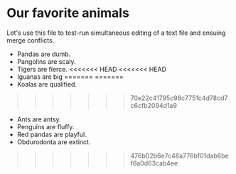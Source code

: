 # Our favorite animals

Let's use this file to test-run simultaneous editing of a text file and ensuing merge conflicts.

- Pandas are dumb.
- Pangolins are scaly.
- Tigers are fierce.
<<<<<<< HEAD
<<<<<<< HEAD
- Iguanas are big
=======
=======
- Koalas are qualified.
>>>>>>> 70e22c41795c98c7751c4d78cd7c6cfb2094d1a9
- Ants are antsy.
- Penguins are fluffy.
- Red pandas are playful.
- Obdurodonta are extinct.
>>>>>>> 476b02b6e7c48a776bf01dab6bef6a0d63cab4ee
